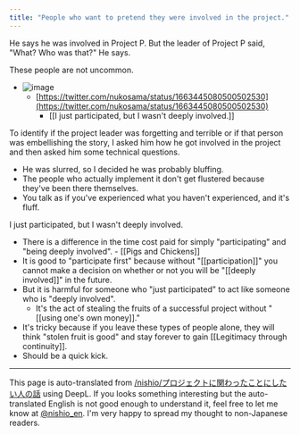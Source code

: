 ```yaml
---
title: "People who want to pretend they were involved in the project."
---
```


He says he was involved in Project P.
But the leader of Project P said, "What? Who was that?" He says.

These people are not uncommon.
- ![image](https://gyazo.com/f26775e3f498f8a11b370ea7685dbea6/thumb/1000)
    - [https://twitter.com/nukosama/status/1663445080500502530](https://twitter.com/nukosama/status/1663445080500502530)
        - [[I just participated, but I wasn't deeply involved.]]

To identify if the project leader was forgetting and terrible or if that person was embellishing the story, I asked him how he got involved in the project and then asked him some technical questions.
- He was slurred, so I decided he was probably bluffing.
- The people who actually implement it don't get flustered because they've been there themselves.
- You talk as if you've experienced what you haven't experienced, and it's fluff.

I just participated, but I wasn't deeply involved.
- There is a difference in the time cost paid for simply "participating" and "being deeply involved".
        - [[Pigs and Chickens]]
- It is good to "participate first" because without "[[participation]]" you cannot make a decision on whether or not you will be "[[deeply involved]]" in the future.
- But it is harmful for someone who "just participated" to act like someone who is "deeply involved".
    - It's the act of stealing the fruits of a successful project without "[[using one's own money]]."
- It's tricky because if you leave these types of people alone, they will think "stolen fruit is good" and stay forever to gain [[Legitimacy through continuity]].
- Should be a quick kick.

---
This page is auto-translated from [/nishio/プロジェクトに関わったことにしたい人の話](https://scrapbox.io/nishio/プロジェクトに関わったことにしたい人の話) using DeepL. If you looks something interesting but the auto-translated English is not good enough to understand it, feel free to let me know at [@nishio_en](https://twitter.com/nishio_en). I'm very happy to spread my thought to non-Japanese readers.